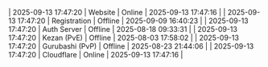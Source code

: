 | 2025-09-13 17:47:20 | Website | Online | 2025-09-13 17:47:16 |
| 2025-09-13 17:47:20 | Registration | Offline | 2025-09-09 16:40:23 |
| 2025-09-13 17:47:20 | Auth Server | Offline | 2025-08-18 09:33:31 |
| 2025-09-13 17:47:20 | Kezan (PvE) | Offline | 2025-08-03 17:58:02 |
| 2025-09-13 17:47:20 | Gurubashi (PvP) | Offline | 2025-08-23 21:44:06 |
| 2025-09-13 17:47:20 | Cloudflare | Online | 2025-09-13 17:47:16 |
